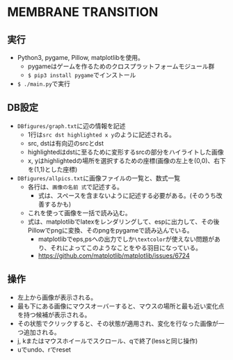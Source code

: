 # MEMBRANE TRANSITION

## 実行
- Python3, pygame, Pillow, matplotlibを使用。
  - pygameはゲームを作るためのクロスプラットフォームモジュール群
  - `$ pip3 install pygame`でインストール
- `$ ./main.py`で実行

## DB設定
- `DBfigures/graph.txt`に辺の情報を記述
  - 1行は`src dst highlighted x y`のように記述される。
  - src, dstは有向辺のsrcとdst
  - highlightedはdstに至るために変形するsrcの部分をハイライトした画像
  - x, yはhighlightedの場所を選択するための座標(画像の左上を(0,0)、右下を(1,1)とした座標)
- `DBfigures/allpics.txt`に画像ファイルの一覧と、数式一覧
  - 各行は、`画像の名前 式`で記述する。
    - 式は、スペースを含まないように記述する必要がある。(そのうち改善するかも)
  - これを使って画像を一括で読み込む。
  - 式は、matplotlibでlatexをレンダリングして、espに出力して、その後Pillowでpngに変換、そのpngをpygameで読み込んでいる。
    - matplotlibでeps,psへの出力でしか`\textcolor`が使えない問題があり、それによってこのようなことをやる羽目になっている。
    - https://github.com/matplotlib/matplotlib/issues/6724

## 操作
- 左上から画像が表示される。
- 最も下にある画像にマウスオーバーすると、マウスの場所と最も近い変化点を持つ候補が表示される。
- その状態でクリックすると、その状態が適用され、変化を行なった画像が一つ追加される。
- j, kまたはマウスホイールでスクロール、qで終了(lessと同じ操作)
- uでundo、rでreset

